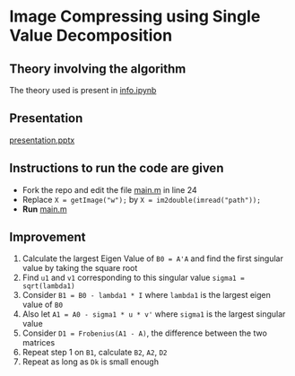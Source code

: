 # Image Compressing using Single Value Decomposition


## Theory involving the algorithm
The theory used is present in
[info.ipynb](https://github.com/Sigma1084/Image-Compressing/blob/master/info.ipynb)


## Presentation 
[presentation.pptx](presentation.pptx)


## Instructions to run the code are given

* Fork the repo and edit the file [main.m](main.m) in line 24
* Replace `X = getImage("w");` by `X = im2double(imread("path"));`
* **Run** [main.m](main.m)


## Improvement

1. Calculate the largest Eigen Value of `B0 = A'A` and find the first singular value by taking the square root
2. Find `u1` and `v1` corresponding to this singular value `sigma1 = sqrt(lambda1)`
3. Consider `B1 = B0 - lambda1 * I` where `lambda1` is the largest eigen value of `B0`
4. Also let `A1 = A0 - sigma1 * u * v'` where `sigma1` is the largest singular value
5. Consider `D1 = Frobenius(A1 - A)`, the difference between the two matrices
6. Repeat step 1 on `B1`, calculate `B2`, `A2`, `D2`
7. Repeat as long as `Dk` is small enough
